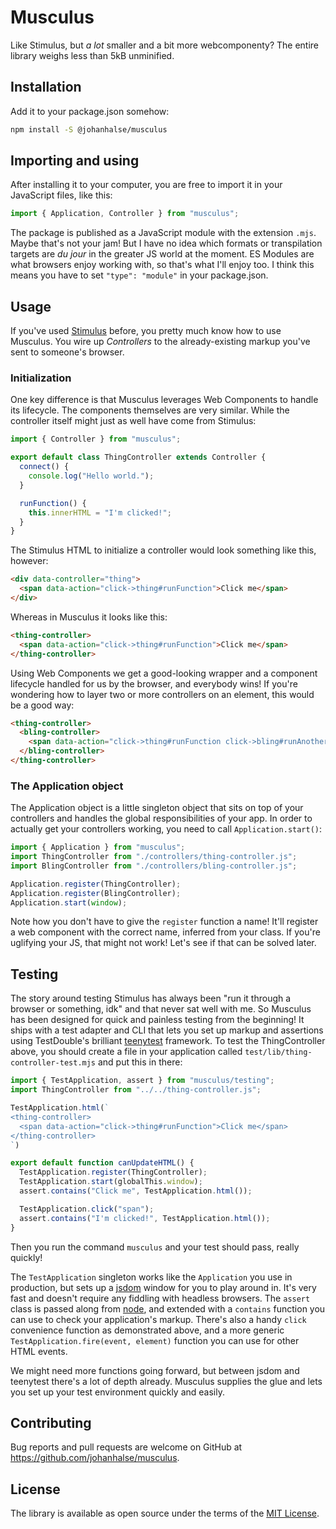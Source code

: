 # Musculus

Like Stimulus, but _a lot_ smaller and a bit more webcomponenty? The entire library weighs less than 5kB unminified.

## Installation

Add it to your package.json somehow:

```bash
npm install -S @johanhalse/musculus
```

## Importing and using

After installing it to your computer, you are free to import it in your JavaScript files, like this:

```javascript
import { Application, Controller } from "musculus";
```

The package is published as a JavaScript module with the extension `.mjs`. Maybe that's not your jam! But I have no idea which formats or transpilation targets are _du jour_ in the greater JS world at the moment. ES Modules are what browsers enjoy working with, so that's what I'll enjoy too. I think this means you have to set `"type": "module"` in your package.json.

## Usage

If you've used [Stimulus](https://stimulus.hotwired.dev) before, you pretty much know how to use Musculus. You wire up *Controllers* to the already-existing markup you've sent to someone's browser.

### Initialization

One key difference is that Musculus leverages Web Components to handle its lifecycle. The components themselves are very similar. While the controller itself might just as well have come from Stimulus:

```javascript
import { Controller } from "musculus";

export default class ThingController extends Controller {
  connect() {
    console.log("Hello world.");
  }

  runFunction() {
    this.innerHTML = "I'm clicked!";
  }
}
```

The Stimulus HTML to initialize a controller would look something like this, however:

```html
<div data-controller="thing">
  <span data-action="click->thing#runFunction">Click me</span>
</div>
```

Whereas in Musculus it looks like this:

```html
<thing-controller>
  <span data-action="click->thing#runFunction">Click me</span>
</thing-controller>
```

Using Web Components we get a good-looking wrapper and a component lifecycle handled for us by the browser, and everybody wins! If you're wondering how to layer two or more controllers on an element, this would be a good way:

```html
<thing-controller>
  <bling-controller>
    <span data-action="click->thing#runFunction click->bling#runAnotherFunction">Click me</span>
  </bling-controller>
</thing-controller>
```

### The Application object

The Application object is a little singleton object that sits on top of your controllers and handles the global responsibilities of your app. In order to actually get your controllers working, you need to call `Application.start()`:

```javascript
import { Application } from "musculus";
import ThingController from "./controllers/thing-controller.js";
import BlingController from "./controllers/bling-controller.js";

Application.register(ThingController);
Application.register(BlingController);
Application.start(window);

```

Note how you don't have to give the `register` function a name! It'll register a web component with the correct name, inferred from your class. If you're uglifying your JS, that might not work! Let's see if that can be solved later.

## Testing

The story around testing Stimulus has always been "run it through a browser or something, idk" and that never sat well with me. So Musculus has been designed for quick and painless testing from the beginning! It ships with a test adapter and CLI that lets you set up markup and assertions using TestDouble's brilliant [teenytest](https://github.com/testdouble/teenytest) framework. To test the ThingController above, you should create a file in your application called `test/lib/thing-controller-test.mjs` and put this in there:

```javascript
import { TestApplication, assert } from "musculus/testing";
import ThingController from "../../thing-controller.js";

TestApplication.html(`
<thing-controller>
  <span data-action="click->thing#runFunction">Click me</span>
</thing-controller>
`)

export default function canUpdateHTML() {
  TestApplication.register(ThingController);
  TestApplication.start(globalThis.window);
  assert.contains("Click me", TestApplication.html());

  TestApplication.click("span");
  assert.contains("I'm clicked!", TestApplication.html());
}
```

Then you run the command `musculus` and your test should pass, really quickly!

The `TestApplication` singleton works like the `Application` you use in production, but sets up a [jsdom](https://github.com/jsdom/jsdom) window for you to play around in. It's very fast and doesn't require any fiddling with headless browsers. The `assert` class is passed along from [node](https://nodejs.org/api/assert.html#assert), and extended with a `contains` function you can use to check your application's markup. There's also a handy `click` convenience function as demonstrated above, and a more generic `TestApplication.fire(event, element)` function you can use for other HTML events.

We might need more functions going forward, but between jsdom and teenytest there's a lot of depth already. Musculus supplies the glue and lets you set up your test environment quickly and easily.

## Contributing

Bug reports and pull requests are welcome on GitHub at https://github.com/johanhalse/musculus.

## License

The library is available as open source under the terms of the [MIT License](https://opensource.org/licenses/MIT).

